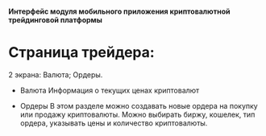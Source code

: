 #### Интерфейс модуля мобильного приложения криптовалютной трейдинговой платформы

# Страница трейдера: 
2 экрана:
Валюта;
Ордеры.

* Валюта
  Информация о текущих ценах криптовалют  

* Ордеры
В этом разделе можно создавать новые ордера на покупку или продажу криптовалюты. 
Можно выбирать биржу, кошелек, тип ордера, указывать цены и количество криптовалюты.
